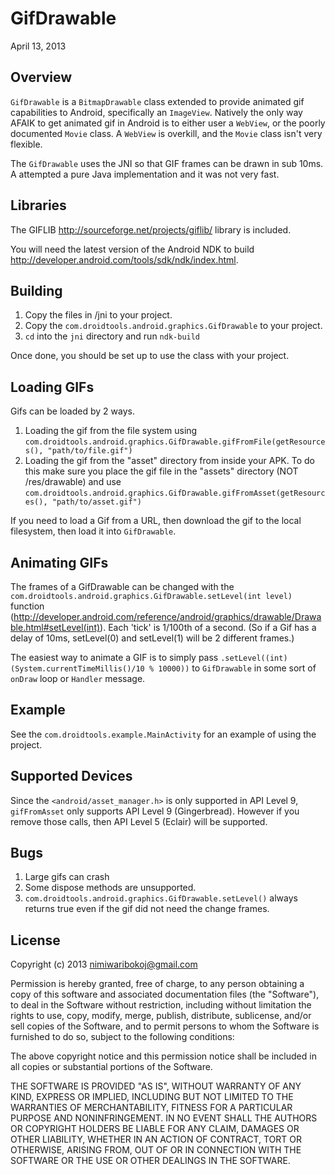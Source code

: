 # GifDrawable
April 13, 2013

## Overview
`GifDrawable` is a `BitmapDrawable` class extended to provide animated gif capabilities to Android, specifically an `ImageView`. Natively the only way AFAIK to get animated gif in Android is to either user
a `WebView`, or the poorly documented `Movie` class. A `WebView` is overkill, and the `Movie` class isn't very
flexible.

The `GifDrawable` uses the JNI so that GIF frames can be drawn in sub 10ms. A attempted a pure Java
implementation and it was not very fast.

## Libraries
The GIFLIB <http://sourceforge.net/projects/giflib/> library is included.

You will need the latest version of the Android NDK to build <http://developer.android.com/tools/sdk/ndk/index.html>.

## Building

1. Copy the files in /jni to your project.
2. Copy the `com.droidtools.android.graphics.GifDrawable` to your project.
3. `cd` into the `jni` directory and run `ndk-build`

Once done, you should be set up to use the class with your project.

## Loading GIFs
Gifs can be loaded by 2 ways.

1. Loading the gif from the file system using `com.droidtools.android.graphics.GifDrawable.gifFromFile(getResources(), "path/to/file.gif")`
2. Loading the gif from the "asset" directory from inside your APK. To do this make sure you place the gif file in the "assets" directory (NOT /res/drawable) and use `com.droidtools.android.graphics.GifDrawable.gifFromAsset(getResources(), "path/to/asset.gif")`

If you need to load a Gif from a URL, then download the gif to the local filesystem, then load it into `GifDrawable`.

## Animating GIFs
The frames of a GifDrawable can be changed with the `com.droidtools.android.graphics.GifDrawable.setLevel(int level)` function (<http://developer.android.com/reference/android/graphics/drawable/Drawable.html#setLevel(int)>). Each 'tick' is 1/100th of a second. (So if a Gif has a delay of 10ms, setLevel(0) and setLevel(1) will be 2 different frames.)

The easiest way to animate a GIF is to simply pass `.setLevel((int)(System.currentTimeMillis()/10 % 10000))` to `GifDrawable` in some sort of `onDraw` loop or `Handler` message.

## Example
See the `com.droidtools.example.MainActivity` for an example of using the project.

## Supported Devices
Since the `<android/asset_manager.h>` is only supported in API Level 9, `gifFromAsset` only supports API Level 9 (Gingerbread). However if you remove those calls, then API Level 5 (Eclair) will be supported.

## Bugs

1. Large gifs can crash
2. Some dispose methods are unsupported.
3. `com.droidtools.android.graphics.GifDrawable.setLevel()` always returns true even if the gif did not need the change frames.

## License
Copyright (c) 2013 nimiwaribokoj@gmail.com

Permission is hereby granted, free of charge, to any person obtaining a copy of this software and associated documentation files (the "Software"), to deal in the Software without restriction, including without limitation the rights to use, copy, modify, merge, publish, distribute, sublicense, and/or sell copies of the Software, and to permit persons to whom the Software is furnished to do so, subject to the following conditions:

The above copyright notice and this permission notice shall be included in all copies or substantial portions of the Software.

THE SOFTWARE IS PROVIDED "AS IS", WITHOUT WARRANTY OF ANY KIND, EXPRESS OR IMPLIED, INCLUDING BUT NOT LIMITED TO THE WARRANTIES OF MERCHANTABILITY, FITNESS FOR A PARTICULAR PURPOSE AND NONINFRINGEMENT. IN NO EVENT SHALL THE AUTHORS OR COPYRIGHT HOLDERS BE LIABLE FOR ANY CLAIM, DAMAGES OR OTHER LIABILITY, WHETHER IN AN ACTION OF CONTRACT, TORT OR OTHERWISE, ARISING FROM, OUT OF OR IN CONNECTION WITH THE SOFTWARE OR THE USE OR OTHER DEALINGS IN THE SOFTWARE.